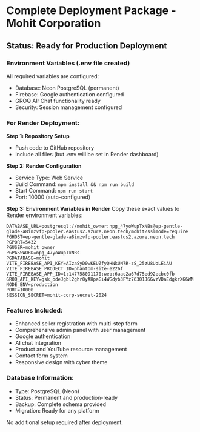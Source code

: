 # Complete Deployment Package - Mohit Corporation

## Status: Ready for Production Deployment

### Environment Variables (.env file created)
All required variables are configured:
- Database: Neon PostgreSQL (permanent)
- Firebase: Google authentication configured
- GROQ AI: Chat functionality ready
- Security: Session management configured

### For Render Deployment:

**Step 1: Repository Setup**
- Push code to GitHub repository
- Include all files (but .env will be set in Render dashboard)

**Step 2: Render Configuration**
- Service Type: Web Service
- Build Command: `npm install && npm run build` 
- Start Command: `npm run start`
- Port: 10000 (auto-configured)

**Step 3: Environment Variables in Render**
Copy these exact values to Render environment variables:

```
DATABASE_URL=postgresql://mohit_owner:npg_47yoWupTxNBs@ep-gentle-glade-a8imzvfp-pooler.eastus2.azure.neon.tech/mohit?sslmode=require
PGHOST=ep-gentle-glade-a8imzvfp-pooler.eastus2.azure.neon.tech
PGPORT=5432
PGUSER=mohit_owner
PGPASSWORD=npg_47yoWupTxNBs
PGDATABASE=mohit
VITE_FIREBASE_API_KEY=AIzaSyD0wKEUZfyQHNkUN7R-zS_25zU8UoLEiAU
VITE_FIREBASE_PROJECT_ID=phantom-site-e226f
VITE_FIREBASE_APP_ID=1:147758091170:web:6aac2a67d75ed92ecbc0fb
GROQ_API_KEY=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
NODE_ENV=production
PORT=10000
SESSION_SECRET=mohit-corp-secret-2024
```

### Features Included:
- Enhanced seller registration with multi-step form
- Comprehensive admin panel with user management
- Google authentication
- AI chat integration
- Product and YouTube resource management
- Contact form system
- Responsive design with cyber theme

### Database Information:
- Type: PostgreSQL (Neon)
- Status: Permanent and production-ready
- Backup: Complete schema provided
- Migration: Ready for any platform

No additional setup required after deployment.